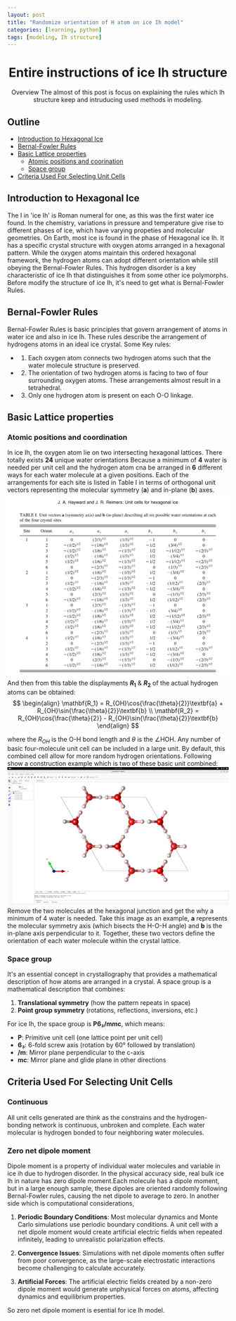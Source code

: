 ```yaml
--- 
layout: post
title: "Randomize orientation of H atom on ice Ih model"
categories: [learning, python]
tags: [modeling, Ih structure]
---
```


<div align ="center">


# Entire instructions of ice Ih structure

Overview
The almost of this post is focus on explaining the rules which Ih structure keep and intruducing used methods in modeling.

</div>

## Outline

- [Introduction to Hexagonal Ice](#introduction-to-hexagonal-ice)
- [Bernal-Fowler Rules](#bernal-fowler-rules)
- [Basic Lattice properties](#basic-lattice-properties)
    - [Atomic positions and coorination](#atomic-positions-and-coordination)
    - [Space group](#space-group)
- [Criteria Used For Selecting Unit Cells](#)


## Introduction to Hexagonal Ice

The I in 'ice Ih' is Roman numeral for one, as this was the first water ice found. 
In the chemistry, variations in pressure and temperature give rise to different phases of ice, which have varying propeties and molecular geometries. On Earth, most ice is found in the phase of Hexagonal ice Ih. It has a specific crystal structure with oxygen atoms arranged in a hexagonal pattern. While the oxygen atoms maintain this ordered hexagonal framework, the hydrogen atoms can adopt different orientation while still obeying the Bernal-Fowler Rules. This hydrogen disorder is a key characteristic of ice Ih that distinguishes it from some other ice polymorphs. Before modify the structure of ice Ih, it's need to get what is Bernal-Fowler Rules.

## Bernal-Fowler Rules

Bernal-Fowler Rules is basic principles that govern arrangement of atoms in water ice and also in ice Ih. These rules describe the arrangement of hydrogens atoms in an ideal ice crystal. Some Key rules:
- 1. Each oxygen atom connects two hydrogen atoms such that the water molecule structure is preserved.
- 2. The orientation of two hydrogen atoms is facing to two of four surrounding oxygen atoms. These arrangements almost result in a tetrahedral.
- 3. Only one hydrogen atom is present on each O-O linkage.


## Basic Lattice properties

### Atomic positions and coordination

In ice Ih, the oxygen atom lie on two intersecting hexagonal lattices. There totally exists **24** unique water orientations Because a minimum of **4** water is needed per unit cell and the hydrogen atom cna be arranged in **6** different ways for each water molecule at a given positions. Each of the arrangements for each site is listed in Table I in terms of orthogonal unit vectors representing the molecular symmetry (**a**) and in-plane (**b**) axes.
![Table1](/assets/images/Table1_Secondpost.png)
And then from this table the displayments **$R_1$** & **$R_2$** of the actual hydrogen atoms can be obtained:
$$
\begin{align}
\mathbf{R_1} = R_{OH}\cos{\frac{\theta}{2}}\textbf{a} + R_{OH}\sin{\frac{\theta}{2}}\textbf{b} \\ \mathbf{R_2} = R_{OH}\cos{\frac{\theta}{2}} - R_{OH}\sin{\frac{\theta}{2}}\textbf{b}
\end{align}
$$

where the $R_{OH}$ is the O-H bond length and $\theta$ is the $\angle \text{HOH}$.
Any number of basic four-molecule unit cell can be included in a large unit. By default, this combined cell allow for more random hydrogen orientations. Following show a construction example which is two of these basic unit combined:
![Example](/assets/images/TwoUnitcellsecondpost.png)
Remove the two molecules at the hexagonal junction and get the why a minimum of 4 water is needed. Take this image as an example, **a** represents the molecular symmetry axis (which bisects the H-O-H angle) and **b** is the in-plane axis perpendicular to it. Together, these two vectors define the orientation of each water molecule within the crystal lattice. 


### Space group
It's an essential concept in crystallography that provides a mathematical description of how atoms are arranged in a crystal. A space group is a mathematical description that combines:
1. **Translational symmetry** (how the pattern repeats in space)
2. **Point group symmetry** (rotations, reflections, inversions, etc.)

For ice Ih, the space group is **P6₃/mmc**, which means:
- **P**: Primitive unit cell (one lattice point per unit cell)
- **6₃**: 6-fold screw axis (rotation by 60° followed by translation)
- **/m**: Mirror plane perpendicular to the c-axis
- **mc**: Mirror plane and glide plane in other directions


## Criteria Used For Selecting Unit Cells

### Continuous

All unit cells generated are think as the constrains and the hydrogen-bonding network is continuous, unbroken and complete. Each water molecular is hydrogen bonded to four neighboring water molecules.

### Zero net dipole moment

Dipole moment is a property of individual water molecules and variable in ice ih due to hydrogen disorder. 
In the physical accuracy side, real bulk ice Ih in nature has zero dipole moment.Each molecule has a dipole moment, but in a large enough sample, these dipoles are oriented randomly following Bernal-Fowler rules, causing the net dipole to average to zero.
In another side which is computational considerations,
1. **Periodic Boundary Conditions**: Most molecular dynamics and Monte Carlo simulations use periodic boundary conditions. A unit cell with a net dipole moment would create artificial electric fields when repeated infinitely, leading to unrealistic polarization effects.

2. **Convergence Issues**: Simulations with net dipole moments often suffer from poor convergence, as the large-scale electrostatic interactions become challenging to calculate accurately.

3. **Artificial Forces**: The artificial electric fields created by a non-zero dipole moment would generate unphysical forces on atoms, affecting dynamics and equilibrium properties.

So zero net dipole moment is esential for ice Ih model.

### 
